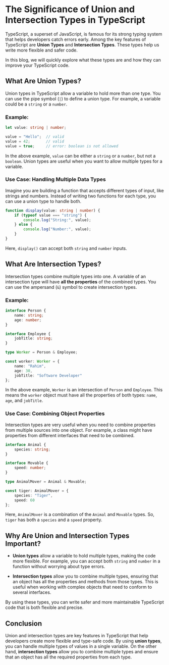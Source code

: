 
# The Significance of Union and Intersection Types in TypeScript

TypeScript, a superset of JavaScript, is famous for its strong typing system that helps developers catch errors early. Among the key features of TypeScript are **Union Types** and **Intersection Types**. These types help us write more flexible and safer code.

In this blog, we will quickly explore what these types are and how they can improve your TypeScript code.

## What Are Union Types?

Union types in TypeScript allow a variable to hold more than one type. You can use the pipe symbol (`|`) to define a union type. For example, a variable could be a `string` or a `number`.

### Example:

```typescript
let value: string | number;

value = "Hello";  // valid
value = 42;       // valid
value = true;     // error: boolean is not allowed
```

In the above example, `value` can be either a `string` or a `number`, but not a `boolean`. Union types are useful when you want to allow multiple types for a variable.

### Use Case: Handling Multiple Data Types

Imagine you are building a function that accepts different types of input, like strings and numbers. Instead of writing two functions for each type, you can use a union type to handle both.

```typescript
function display(value: string | number) {
    if (typeof value === "string") {
        console.log("String:", value);
    } else {
        console.log("Number:", value);
    }
}
```

Here, `display()` can accept both `string` and `number` inputs.

## What Are Intersection Types?

Intersection types combine multiple types into one. A variable of an intersection type will have **all the properties** of the combined types. You can use the ampersand (`&`) symbol to create intersection types.

### Example:

```typescript
interface Person {
    name: string;
    age: number;
}

interface Employee {
    jobTitle: string;
}

type Worker = Person & Employee;

const worker: Worker = {
    name: "Rahim",
    age: 30,
    jobTitle: "Software Developer"
};
```

In the above example, `Worker` is an intersection of `Person` and `Employee`. This means the `worker` object must have all the properties of both types: `name`, `age`, and `jobTitle`.

### Use Case: Combining Object Properties

Intersection types are very useful when you need to combine properties from multiple sources into one object. For example, a class might have properties from different interfaces that need to be combined.

```typescript
interface Animal {
    species: string;
}

interface Movable {
    speed: number;
}

type AnimalMover = Animal & Movable;

const tiger: AnimalMover = {
    species: "Tiger",
    speed: 60
};
```

Here, `AnimalMover` is a combination of the `Animal` and `Movable` types. So, `tiger` has both a `species` and a `speed` property.

## Why Are Union and Intersection Types Important?

- **Union types** allow a variable to hold multiple types, making the code more flexible. For example, you can accept both `string` and `number` in a function without worrying about type errors.
  
- **Intersection types** allow you to combine multiple types, ensuring that an object has all the properties and methods from those types. This is useful when working with complex objects that need to conform to several interfaces.

By using these types, you can write safer and more maintainable TypeScript code that is both flexible and precise.

## Conclusion

Union and intersection types are key features in TypeScript that help developers create more flexible and type-safe code. By using **union types**, you can handle multiple types of values in a single variable. On the other hand, **intersection types** allow you to combine multiple types and ensure that an object has all the required properties from each type.
